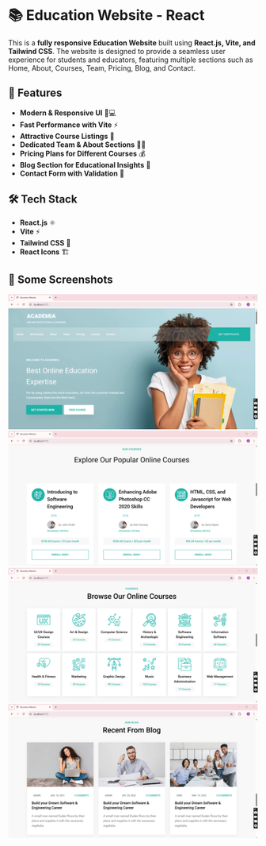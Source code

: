 # 📚 Education Website - React

This is a **fully responsive Education Website** built using **React.js, Vite, and Tailwind CSS**. The website is designed to provide a seamless user experience for students and educators, featuring multiple sections such as Home, About, Courses, Team, Pricing, Blog, and Contact.

## 🚀 Features

- **Modern & Responsive UI** 📱💻  
- **Fast Performance with Vite** ⚡  
- **Attractive Course Listings** 📖  
- **Dedicated Team & About Sections** 👨‍🏫  
- **Pricing Plans for Different Courses** 💰  
- **Blog Section for Educational Insights** 📝  
- **Contact Form with Validation** 📩  

## 🛠️ Tech Stack

- **React.js** ⚛️  
- **Vite** ⚡  
- **Tailwind CSS** 🎨  
- **React Icons** 🏗️  

## 📂 Some Screenshots
![Screenshot1](https://github.com/ItsMeAreebaAmjad/EducationWebsite-React/blob/main/image1.png)
![Screenshot2](https://github.com/ItsMeAreebaAmjad/EducationWebsite-React/blob/main/image2.png)
![Screenshot3](https://github.com/ItsMeAreebaAmjad/EducationWebsite-React/blob/main/image3.png)
![Screenshot4](https://github.com/ItsMeAreebaAmjad/EducationWebsite-React/blob/main/image4.png)

